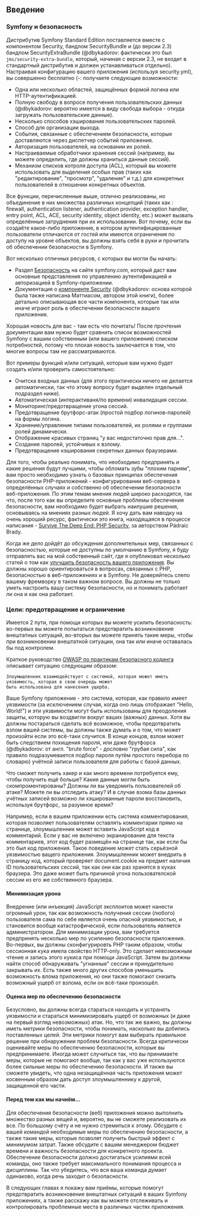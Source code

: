 ## Введение

### Symfony и безопасность

Диcтрибутив Symfony Standard Edition поставляется вместе с компонентом Security, бандлом SecurityBundle и (до версии 2.3) бандлом SecurityExtraBundle (@dbykadorov: фактически это был `jms/security-extra-bundle`, который, начиная с версии 2.3, не входит в стандартный дистрибутив и должен устанавливаться отдельно). Настраивая конфигурацию вашего приложения (используя security.yml), вы совершенно бесплатно (-: получаете следующие возможности:

- Одна или несколько областей, защищённых формой логина или HTTP-аутентификацией.
- Полную свободу в вопросе получения пользовательских данных (@dbykadorov: вероятно имеется в виду свобода выбора - откуда загружать пользовательские данные).
- Несколько способов хэширования пользовательских паролей.
- Способ для организации выхода.
- События, связанные с обеспечением безопасности, которые доставляются через диспетчер событий приложения.
- Авторизация пользователей, на основании их ролей.
- Настраиваемые обработчики хранения сессий (например, вы можете определить, где должны храниться данные сессий).
- Механизм списков котроля доступа (ACL), который вы можете использовать для выделения особых прав (таких как "редактирование", "просмотр", "удаление" и т.д.) для конкретных пользователей в отношении конкретных объектов.

Все функции, перечисленные выше, отлично реализованы, но объединение в них множества различных концепций (таких как : firewall, authentication listener, authentication provider, exception handler, entry point, ACL, ACE, security identity, object identity, etc.) может вызвать определённые затруднения при их использовании. Вот почему, если вы создаёте какое-либо приложение, в котором аутентифицированные пользователи отличаются от гостей или имеются ограничения по доступу на уровне объектов, вы должны взять себя в руки и прочитать об обеспечении безопасности в Symfony.

Вот несколько отличных ресурсов, с которых вы могли бы начать:

- Раздел [Безопасность](http://symfony.com/doc/current/security.html) на сайте symfony.com, который даст вам основные представления по управлению аутентификацией и авторизацией в Symfony-приложении.
- Документация о [компоненте Security](http://symfony.com/doc/current/components/security.html) (@dbykadorov: основа которой была также написана Маттиасом, автором этой книги), более детально описывающая все части компонента, которые так или иначе играют роль в обеспечении безопасности вашего приложения.

Хорошая новость для вас - там есть что почитать! После прочтения документации вам нужно будет сравнить список возможностей Symfony с вашим собственным (или вашего приложения) списком потребностей, потому что плохая новость заключается в том, что многие вопросы там не рассматриваются.

Вот примеры функций и/или ситуаций, которые вам нужно будет создать и/или проверить самостоятельно:

- Очитска входных данных (для этого практически ничего не делается автоматически, так что этому вопросу будет выделен отдельный подраздел ниже).
- Автоматическая (интерактиваня/по времени) инвалидация сессии.
- Мониторинг/предотвращение угона сессий.
- Предотвращение брутфорс-атак (простой подбор логинов-паролей) на формы логина.
- Хранение/управление типами пользователей, их ролями и группами ролей динамически.
- Отображение красивых страниц "у вас недостаточно прав для...".
- Создание паролей, устойчивых к взлому.
- Предотвращение кэширования секретных данных браузерами.

Для того, чтобы реально понимать, что необходимо предпринять и какие решения будут лучшими, чтобы обломать зубы "плохим парням", вам просто необходимо узнать о базовых принципах обеспечения безопасности PHP-приложений - конфигурировании веб-сервера в определённых случаях и собственно об обеспечении безопасности веб-приложения. По этим темам мнения людей широко расходятся, так что, после того как вы определите основные проблемы обеспечения безопасности, вам необходимо будет выбрать наилушие решения, основываясь на мнениях разных людей. Я хочу дать вам наводку на очень хороший ресурс, фактически это книга, находящаяся в процессе написания - [Survive The Deep End: PHP Security](http://phpsecurity.readthedocs.org/en/latest/), за авторством Pádraic Brady.

Когда же дело дойдёт до обсуждения дополнительных мер, связанных с безопасностью, которые не доступны по умолчанию в Symfony, я буду отправлять вас на мой собственный сайт, где я опубликовал несколько статей о том как [улучшить безопасность вашего приложения](http://php-and-symfony.matthiasnoback.nl/category/security/). Вы должны хорошо ориентироваться в вопросах, связанных с PHP, безопасностью в веб-приложениях и в Symfony. Не доверяйтесь слепо вашему фремворку в таком важном вопросе. Вы должны не только уметь настроить вашу систему безопасности, но и понимать работает ли она и как она работает.

### Цели: предотвращение и ограничение

Имеется 2 пути, при помощи которых вы можете усилить безопасность: во-первых вы можете попытаться предотвратить возникновение внештатных ситуаций, во-вторых вы можете принять такие меры, чтобы при возникновении внештатной ситуации, она так или иначе оставалась бы под контролем.

Краткое руководство [OWASP по практикам безопасного кодинга](https://www.owasp.org/index.php/OWASP_Secure_Coding_Practices_-_Quick_Reference_Guide) описывает ситуацию следующим образом:

    Злоумышленник взаимодействует с системой, которая может иметь уязвимость, которая в свою очередь может
    быть использована для нанесения ущерба.
   
Ваше Symfony приложение - это система, которая, как правило имеет уязвимости (за исключением случая, когда оно лишь отображает "Hello, World!") и эти уязвимости могут быть использованы для преодоления защиты, которую вы воздвигли вокруг ваших (важных) данных. Хотя вы должны постараться сделать всё возможное, чтобы предотвратить взлом вашей системы, вы должны также думать и о том, что может произойти если это всё-таки случится. В конце концов, взлом может быть следствием похищения пароля, или даже брутфорса (@dbykadorov: от англ. "brute force" - дословно "грубая сила", как правило подразумевается подбор пароля путём простого перебора по словарю) учётной записи пользователя для работы с базой данных.

Что сможет получить хакер и как много времени потребуется ему, чтобы получить ещё больше? Какие данные могли быть скомпроментированы? Должны ли вы уведомить пользователей об атаке? Можете ли вы отследить атаку? И в случае взома базы данных учётных записей возможно ли хэшированные пароли восстановить, используя брутфорс, за разумное время?

Например, если в вашем приложении есть система комментирования, которая позволяет пользователям оставлять комментарии прямо на странице, злоумышленник может вставить JavaScript код в комментарий. Если у вас не включено экранирование для текста комментариев, этот код будет размещён на странице так, как если бы это был код приложения. Такое поведение может стать серьёзной уязвимостью ващего приложения. Злоумышленник может внедрить в страницу код, который проверяет document.cookie на предмет наличия ID пользовательских сессий, так как они как раз хранятся в куках браузера. Это даже может быть причиной угона пользователской сессии из его же собственного браузера.

#### Минимизация урона

Внедрение (или инъекция) JavaScript эксплоитов может нанести огромный урон, так как возможность получения сессии (любого) пользователя сама по себе является очень опасной уязвимостью, и становится вообще катастрофической, если пользователь является администратором. Для минимизации урона, вам требуется предпринять несколько мер по усилению безопасности приложения. Во-первых, вы должны сконфигурировть PHP таким образом, чтобы сессионная кука имела свойство HTTP-only. Это сделает невозможным чтение и запись этого кукиса при помощи JavaScript. Затем вы должны найти способ обнаруживать "угнанные" сессии и принудительно закрывать их. Есть также много других способов уменьшить возможность влома приложения, но они также помогают снизить возможный ущерб от взлома, если он всё-таки произошёл.

#### Оценка мер по обеспечению безопасности

Безусловно, вы должны всегда стараться находить и устранять уязвимости и стараться минимизировать ущерб от возможных (и даже на первый взгляд невозможных) атак. Но, что так же важно, вы должны иметь метрики безопасности, чтобы понимать, насколько вы добились поставленных целей. Эти метрики помогут вам выбирать правильное решение при обнаружении проблем безопасности. Всегда критически оценивайте меры по обеспечению безопасности, которые вы предпринимаете. Иногда может случиться так, что вы принимаете меры, которые не помогают вообще, так как у вас уже используются более сильные меры по обеспечению безопасности. И также вы сможете увидеть, что одна незащищённая часть приложения может косвенным образом дать доступ злоумышленнику к другой, защищенной его части.

#### Перед тем как мы начнём...

Для обеспечения безопасности (веб) приложения можно выполнить множество разных вещей и, вероятно, вы не сможете реализовать их все. По большому счёту и не нужно стремиться к этому. Обсудите с вашей командой необходимые меры по обеспечению безопасности, а также такие меры, которые позволят получить быстрый эффект с минимумом затрат. Также обсудите с вашим менеджером бюджет времени и важность безопасности для конкретного проекта. Обеспечение безопасности должно достигаться усилиями всей команды, оно также требует максимального понимания процесса и дисциплины. Так что убедитесь, что вся ваша команда думает одинаково, когда речь заходит о безопасности.

В следующих главах я покажу вам приёмы, которые помогут предотвратить возникновение внештатных ситуаций в ваших Symfony приложениях, а также расскажу как вы можете отслеживать и контролировать проблемные места в различных частях приложения.
